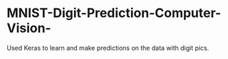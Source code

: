 # MNIST-Digit-Prediction-Computer-Vision-
Used Keras to learn and make predictions on the data with digit pics.
